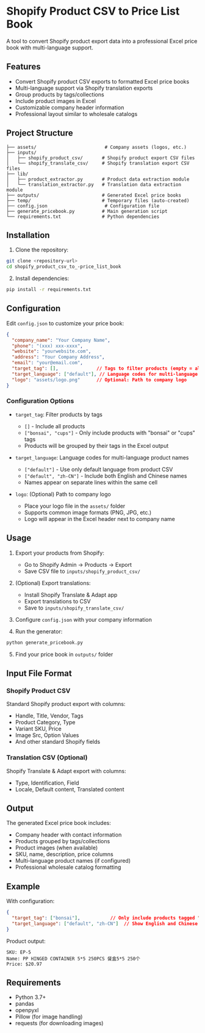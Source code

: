 # Shopify Product CSV to Price List Book

A tool to convert Shopify product export data into a professional Excel price book with multi-language support.

## Features

- Convert Shopify product CSV exports to formatted Excel price books
- Multi-language support via Shopify translation exports
- Group products by tags/collections
- Include product images in Excel
- Customizable company header information
- Professional layout similar to wholesale catalogs

## Project Structure

```
├── assets/                         # Company assets (logos, etc.)
├── inputs/
│   ├── shopify_product_csv/       # Shopify product export CSV files
│   └── shopify_translate_csv/     # Shopify translation export CSV files
├── lib/
│   ├── product_extractor.py       # Product data extraction module
│   └── translation_extractor.py   # Translation data extraction module
├── outputs/                       # Generated Excel price books
├── temp/                          # Temporary files (auto-created)
├── config.json                     # Configuration file
├── generate_pricebook.py          # Main generation script
└── requirements.txt               # Python dependencies
```

## Installation

1. Clone the repository:
```bash
git clone <repository-url>
cd shopify_product_csv_to_-price_list_book
```

2. Install dependencies:
```bash
pip install -r requirements.txt
```

## Configuration

Edit `config.json` to customize your price book:

```json
{
  "company_name": "Your Company Name",
  "phone": "(xxx) xxx-xxxx",
  "website": "yourwebsite.com",
  "address": "Your Company Address",
  "email": "your@email.com",
  "target_tag": [],              // Tags to filter products (empty = all products)
  "target_language": ["default"], // Language codes for multi-language support
  "logo": "assets/logo.png"      // Optional: Path to company logo
}
```

### Configuration Options

- `target_tag`: Filter products by tags
  - `[]` - Include all products
  - `["bonsai", "cups"]` - Only include products with "bonsai" or "cups" tags
  - Products will be grouped by their tags in the Excel output

- `target_language`: Language codes for multi-language product names
  - `["default"]` - Use only default language from product CSV
  - `["default", "zh-CN"]` - Include both English and Chinese names
  - Names appear on separate lines within the same cell

- `logo`: (Optional) Path to company logo
  - Place your logo file in the `assets/` folder
  - Supports common image formats (PNG, JPG, etc.)
  - Logo will appear in the Excel header next to company name

## Usage

1. Export your products from Shopify:
   - Go to Shopify Admin → Products → Export
   - Save CSV file to `inputs/shopify_product_csv/`

2. (Optional) Export translations:
   - Install Shopify Translate & Adapt app
   - Export translations to CSV
   - Save to `inputs/shopify_translate_csv/`

3. Configure `config.json` with your company information

4. Run the generator:
```bash
python generate_pricebook.py
```

5. Find your price book in `outputs/` folder

## Input File Format

### Shopify Product CSV
Standard Shopify product export with columns:
- Handle, Title, Vendor, Tags
- Product Category, Type
- Variant SKU, Price
- Image Src, Option Values
- And other standard Shopify fields

### Translation CSV (Optional)
Shopify Translate & Adapt export with columns:
- Type, Identification, Field
- Locale, Default content, Translated content

## Output

The generated Excel price book includes:
- Company header with contact information
- Products grouped by tags/collections
- Product images (when available)
- SKU, name, description, price columns
- Multi-language product names (if configured)
- Professional wholesale catalog formatting

## Example

With configuration:
```json
{
  "target_tag": ["bonsai"],           // Only include products tagged "bonsai"
  "target_language": ["default", "zh-CN"]  // Show English and Chinese names
}
```

Product output:
```
SKU: EP-5
Name: PP HINGED CONTAINER 5*5 250PCS 餐盒5*5 250个
Price: $20.97
```

## Requirements

- Python 3.7+
- pandas
- openpyxl
- Pillow (for image handling)
- requests (for downloading images)